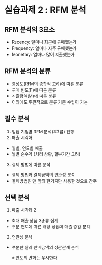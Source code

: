 # 실습과제 2 : RFM 분석
## RFM 분석의 3요소
- Recency: 얼마나 최근에 구매했는가
- Frequency: 얼마나 자주 구매했는가
- Monetary: 얼마나 많이 지출했는가

## RFM 분석의 분류
- 충성도(RFM의 종합적 고려)에 따른 분류
- 구매 빈도(F)에 따른 분류
- 지출금액(M)에 따른 분류
- 이외에도 주관적으로 분류 기준 수립이 가능

## 필수 분석
1. 입점 기업별 RFM 분석(3그룹) 진행
2. 매출 시각화
- 월별, 연도별 매출
- 월별 순수익 (처리 상황, 할부기간 고려)
3. 결제 방법에 따른 분석
- 결제 방법과 결제금액의 연관성 분석
- 결제방법은 맨 앞의 한가지만 사용한 것으로 간주

## 선택 분석
1. 매출 시각화 2
- 최대 매출 상품 3종류 집계
-  주문 연도에 따른 해당 상품의 매출 증감 분석
2. 연관성 분석
- 주문한 달과 판매금액의 상관관계 분석

    ※ 연도의 변화는 무시한다
